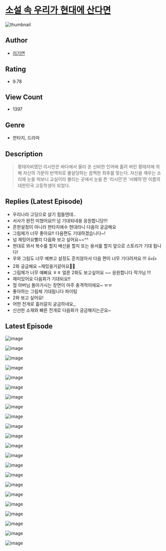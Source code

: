 # [소설 속 우리가 현대에 산다면](https://comic.naver.com/bestChallenge/list?titleId=810020)
![thumbnail](https://image-comic.pstatic.net/user_contents_data/challenge_comic/2023/05/23/185414/upload_4063432366689956451_480x623.jpeg)

## Author
- [이기연](https://comic.naver.com/artistTitle?id=185414)

## Rating
- 9.78

## View Count
- 1397

## Genre
- 판타지, 드라마

## Description
> 황태자비였던 리시안은 바다에서 올라 온 신비한 인어에 홀려 버린 황태자에 의해 자신의 가문이 반역죄로 몰살당하는 끔찍한 최후를 맞는다. 자신을 깨우는 소리에 눈을 떠보니 교실이라 불리는 곳에서 눈을 뜬 ‘리시안’은 ‘서폐하’란 이름의 대한민국 고등학생이 되었다.

## Replies (Latest Episode)
- 우리나라 고딩으로 살기 힘들텐데..
- 서사가 완전 미쳤어요!!! 넘 기대되네용 응원합니당!!!
- 흔한설정이 아니라 판타지에수 현대라니 다음이 궁금해요
- 그림체가 너무 좋아요!! 다음편도 기대하겠습니다~!
- 넘 재밌어요빨리 다음화 보고 싶어요~~^^
- 현대로 와서 복수를 할지 배신을 할지 또는 용서를 할지 앞으로 스토리가 기대 됩니다!
- 우와 그림도 너무 예쁘고 설정도 흔치않아서 다음 편이 너무 기다려져요 !!! 👍👍
- 2화 궁금해요 ~재밌을거같아요🙌🏻
- 그림체가 너무 예뻐요 ㅎㅎ 얼른 2화도 보고싶어요 ~~ 응원합니다 작가님 !!!
- 재미있어요 다음화가 기대되요!!
- 헐 아버님 돌아가시는 장면이 아주 충격적이에요~ ㅠㅠ
- 좋아하는 그림체 기대됩니다 파이팅
- 2화 보고 싶어요!
- 어떤 전개로 흘러갈지 궁금하네요,,
- 신선한 소재와 빠른 전개로 다음화가 궁금해지는군요~

## Latest Episode
![image](https://image-comic.pstatic.net/user_contents_data/challenge_comic/2023/05/23/185414/upload_3847312360359605045.jpeg)

![image](https://image-comic.pstatic.net/user_contents_data/challenge_comic/2023/05/23/185414/upload_7365131841343677027.jpeg)

![image](https://image-comic.pstatic.net/user_contents_data/challenge_comic/2023/05/23/185414/upload_7234300952791233849.jpeg)

![image](https://image-comic.pstatic.net/user_contents_data/challenge_comic/2023/05/23/185414/upload_7292844450100032867.jpeg)

![image](https://image-comic.pstatic.net/user_contents_data/challenge_comic/2023/05/23/185414/upload_4063988710309847860.jpeg)

![image](https://image-comic.pstatic.net/user_contents_data/challenge_comic/2023/05/23/185414/upload_7075495203493589552.jpeg)

![image](https://image-comic.pstatic.net/user_contents_data/challenge_comic/2023/05/23/185414/upload_7291999831963414838.jpeg)

![image](https://image-comic.pstatic.net/user_contents_data/challenge_comic/2023/05/23/185414/upload_3847253180092068915.jpeg)

![image](https://image-comic.pstatic.net/user_contents_data/challenge_comic/2023/05/23/185414/upload_3846973916886556981.jpeg)

![image](https://image-comic.pstatic.net/user_contents_data/challenge_comic/2023/05/23/185414/upload_3546692704332362341.jpeg)

![image](https://image-comic.pstatic.net/user_contents_data/challenge_comic/2023/05/23/185414/upload_7147321693145805922.jpeg)

![image](https://image-comic.pstatic.net/user_contents_data/challenge_comic/2023/05/23/185414/upload_7018072998246167861.jpeg)

![image](https://image-comic.pstatic.net/user_contents_data/challenge_comic/2023/05/23/185414/upload_3486124096358789168.jpeg)

![image](https://image-comic.pstatic.net/user_contents_data/challenge_comic/2023/05/23/185414/upload_3978197335539136560.jpeg)

![image](https://image-comic.pstatic.net/user_contents_data/challenge_comic/2023/05/23/185414/upload_7293408319173113655.jpeg)

![image](https://image-comic.pstatic.net/user_contents_data/challenge_comic/2023/05/23/185414/upload_3546693975760450148.jpeg)

![image](https://image-comic.pstatic.net/user_contents_data/challenge_comic/2023/05/23/185414/upload_3906935591058815334.jpeg)

![image](https://image-comic.pstatic.net/user_contents_data/challenge_comic/2023/05/23/185414/upload_7005405537700753509.jpeg)

![image](https://image-comic.pstatic.net/user_contents_data/challenge_comic/2023/05/23/185414/upload_3919320493553889846.jpeg)

![image](https://image-comic.pstatic.net/user_contents_data/challenge_comic/2023/05/23/185414/upload_4122312309621745252.jpeg)

![image](https://image-comic.pstatic.net/user_contents_data/challenge_comic/2023/05/23/185414/upload_7363447403152750435.jpeg)

![image](https://image-comic.pstatic.net/user_contents_data/challenge_comic/2023/05/23/185414/upload_3474302143830517346.jpeg)
